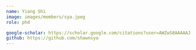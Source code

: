```yaml
---
name: Yiang Shi
image: images/members/sya.jpeg
role: phd

google-scholar: https://scholar.google.com/citations?user=AWZwS8AAAAAJ
github: https://github.com/shawnsya
---
```

